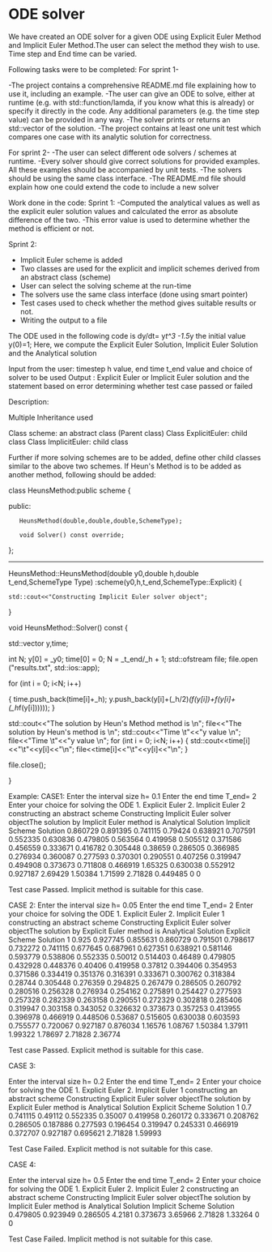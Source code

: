 # ODE solver
We have created an ODE solver for a given ODE using Explicit Euler Method and Implicit Euler Method.The user can select the method they wish to use. Time step and End time can be varied. 

Following tasks were to be completed:
For sprint 1-

-The project contains a comprehensive README.md file explaining how to use it, including an example.
-The user can give an ODE to solve, either at runtime (e.g. with std::function/lamda, if you know what this is already) or specify it directly in the code. Any additional parameters (e.g. the time step value) can be provided in any way.
-The solver prints or returns an std::vector of the solution.
-The project contains at least one unit test which compares one case with its analytic solution for correctness.

For sprint 2-
-The user can select different ode solvers / schemes at runtime.
-Every solver should give correct solutions for provided examples. All these examples should be accompanied by unit tests.
-The solvers should be using the same class interface.
-The README.md file should explain how one could extend the code to include a new solver

Work done in the code:
Sprint 1: 
-Computed the analytical values as well as the explicit euler solution values and calculated the error as absolute difference of the two. 
-This error value is used to determine whether the method is efficient or not.

Sprint 2:

- Implicit Euler scheme is added
- Two classes are used for the explicit and implicit schemes derived from an abstract class (scheme)
- User can select the solving scheme at the run-time
- The solvers use the same class interface (done using smart pointer)
- Test cases used to check whether the method gives suitable results or not.
- Writing the output to a file

The ODE used in the following code is dy/dt= y*t^3 -1.5*y
the initial value y(0)=1;
Here, we compute the Explicit Euler Solution, Implicit Euler Solution and the Analytical solution

Input from the user: timestep h value, end time t_end value and choice of solver to be used
Output : Explicit Euler or Implicit Euler solution and the statement based on error determining whether test case passed or failed

Description:

Multiple Inheritance used

Class scheme: an abstract class (Parent class)
Class ExplicitEuler: child class 
Class ImplicitEuler: child class

Further if more solving schemes are to be added, define other child classes similar to the above two schemes.
If Heun's Method is to be added as another method, following should be added:

class HeunsMethod:public scheme
{


public:
        
       HeunsMethod(double,double,double,SchemeType);
        
       void Solver() const override;

};


_________________________________________________________________________________
HeunsMethod::HeunsMethod(double y0,double h,double t_end,SchemeType Type)
:scheme(y0,h,t_end,SchemeType::Explicit)
{

    std::cout<<"Constructing Implicit Euler solver object";
}


void HeunsMethod::Solver() const
{

std::vector<double> y,time;


int N;
y[0] = _y0;
time[0] = 0;
N = _t_end/_h + 1;
std::ofstream file;
file.open ("results.txt", std::ios::app);

for (int i = 0; i<N; i++)

{
    time.push_back(time[i]+_h);
    y.push_back(y[i]+(_h/2)*(f(y[i])+f(y[i]+(_h*f(y[i])))));
}
    
std::cout<<"The solution by Heun's Method method is \n";
file<<"The solution by Heun's method is \n";
std::cout<<"Time \t"<<"y value \n";
file<<"Time \t"<<"y value \n";
for (int i = 0; i<N; i++)
{
    std::cout<<time[i]<<"\t"<<y[i]<<"\n";
    file<<time[i]<<"\t"<<y[i]<<"\n";
}


file.close();

}


Example:
CASE1: 
Enter the interval size h= 0.1
Enter the end time T_end= 2
Enter your choice for solving the ODE 1. Explicit Euler 2. Implicit Euler 2
constructing an abstract scheme 
Constructing Implicit Euler solver objectThe solution by Implicit Euler method is
Analytical Solution     Implicit Scheme Solution
0.860729        0.891395
0.741115        0.79424
0.638921        0.707591
0.552335        0.630836
0.479805        0.563564
0.419958        0.505512
0.371586        0.456559
0.333671        0.416782
0.305448        0.38659
0.286505        0.366985
0.276934        0.360087
0.277593        0.370301
0.290551        0.407256
0.319947        0.494908
0.373673        0.711808
0.466919        1.65325
0.630038        0.552912
0.927187        2.69429
1.50384 1.71599
2.71828 0.449485
0       0

 Test case Passed. Implicit method is suitable for this case.

CASE 2:
Enter the interval size h= 0.05
Enter the end time T_end= 2
Enter your choice for solving the ODE 1. Explicit Euler 2. Implicit Euler 1
constructing an abstract scheme 
Constructing Explicit Euler solver objectThe solution by Explicit Euler method is
Analytical Solution     Explicit Scheme Solution
1       0.925
0.927745        0.855631
0.860729        0.791501
0.798617        0.732272
0.741115        0.677645
0.687961        0.627351
0.638921        0.581146
0.593779        0.538806
0.552335        0.50012
0.514403        0.46489
0.479805        0.432928
0.448376        0.40406
0.419958        0.37812
0.394406        0.354953
0.371586        0.334419
0.351376        0.316391
0.333671        0.300762
0.318384        0.28744
0.305448        0.276359
0.294825        0.267479
0.286505        0.260792
0.280516        0.256328
0.276934        0.254162
0.275891        0.254427
0.277593        0.257328
0.282339        0.263158
0.290551        0.272329
0.302818        0.285406
0.319947        0.303158
0.343052        0.326632
0.373673        0.357253
0.413955        0.396978
0.466919        0.448506
0.53687 0.515605
0.630038        0.603593
0.755577        0.720067
0.927187        0.876034
1.16576 1.08767
1.50384 1.37911
1.99322 1.78697
2.71828 2.36774

 Test case Passed. Explicit method is suitable for this case.

CASE 3:

Enter the interval size h= 0.2
Enter the end time T_end= 2
Enter your choice for solving the ODE 1. Explicit Euler 2. Implicit Euler 1
constructing an abstract scheme 
Constructing Explicit Euler solver objectThe solution by Explicit Euler method is
Analytical Solution     Explicit Scheme Solution
1       0.7
0.741115        0.49112
0.552335        0.35007
0.419958        0.260172
0.333671        0.208762
0.286505        0.187886
0.277593        0.196454
0.319947        0.245331
0.466919        0.372707
0.927187        0.695621
2.71828 1.59993

 Test Case Failed. Explicit method is not suitable for this case.


CASE 4: 

Enter the interval size h= 0.5
Enter the end time T_end= 2
Enter your choice for solving the ODE 1. Explicit Euler 2. Implicit Euler 2
constructing an abstract scheme 
Constructing Implicit Euler solver objectThe solution by Implicit Euler method is
Analytical Solution     Implicit Scheme Solution
0.479805        0.923949
0.286505        4.2181
0.373673        3.65966
2.71828 1.33264
0       0

 Test Case Failed. Implicit method is not suitable for this case.



